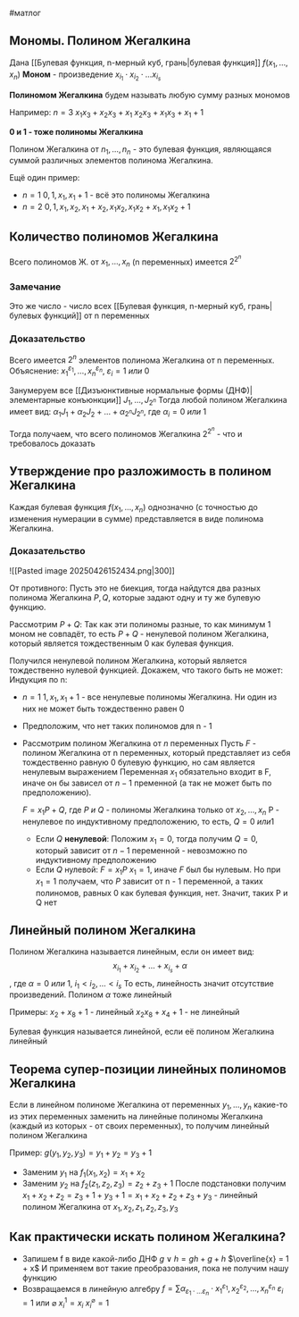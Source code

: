 #матлог 
## Мономы. Полином Жегалкина
Дана [[Булевая функция, n-мерный куб, грань|булевая функция]] $f(x_1, \dots, x_n)$
**Моном** - произведение $x_{i_1} \cdot x_{i_2} \cdot \dots x_{i_s}$

**Полиномом Жегалкина** будем называть любую сумму разных мономов

Например: 
$n = 3$
$x_1 x_3 + x_2 x_3 + x_1$
$x_2 x_3 + x_1 x_3 + x_1 + 1$

**0 и 1 - тоже полиномы Жегалкина**

Полином Жегалкина от $n_1, \dots, n_n$ - это булевая функция, являющаяся суммой различных элементов полинома Жегалкина.

Ещё один пример:
- $n = 1$
	$0, 1, x_1, x_1 + 1$ - всё это полиномы Жегалкина
- $n = 2$
	$0, 1, x_1, x_2, x_1 + x_2, x_1 x_2, x_1 x_2 + x_1, x_1 x_2 + 1$

## Количество полиномов Жегалкина
Всего полиномов Ж. от $x_1, \dots, x_n$ (n переменных) имеется $2^{2^n}$

### Замечание
Это же число - число всех [[Булевая функция, n-мерный куб, грань|булевых функций]] от n переменных

### Доказательство
Всего имеется $2^n$ элементов полинома Жегалкина от n переменных. 
Объяснение:
$x_1^{\varepsilon_1}, \dots, x_n^{\varepsilon_n}, \ \varepsilon_i = 1 \ или \ 0$

Занумеруем все [[Дизъюнктивные нормальные формы (ДНФ)|элементарные конъюнкции]] $J_1, \dots, J_{2^n}$
Тогда любой полином Жегалкина имеет вид:
$\alpha_1 J_1 + \alpha_2 J_2 + \dots + \alpha_{2^n} J_{2^n}$, где $\alpha_i = 0 \ или \ 1$

Тогда получаем, что всего полиномов Жегалкина $2^{2^n}$ - что и требовалось доказать

## Утверждение про разложимость в полином Жегалкина
Каждая булевая функция $f(x_1, \dots, x_n)$ однозначно (с точностью до изменения нумерации в сумме) представляется в виде полинома Жегалкина.

### Доказательство
![[Pasted image 20250426152434.png|300]]

От противного:
Пусть это не биекция, тогда найдутся два разных полинома Жегалкина $P, Q$, которые задают одну и ту же булевую функцию.

Рассмотрим $P + Q$:
Так как эти полиномы разные, то как минимум 1 моном не совпадёт, то есть $P + Q$ - ненулевой полином Жегалкина, который является тождественным 0 как булевая функция.

Получился ненулевой полином Жегалкина, который является тождественно нулевой функцией. Докажем, что такого быть не может:
Индукция по n:
- $n = 1$
	$1, x_1, x_1 + 1$ - все ненулевые полиномы Жегалкина. Ни один из них не может быть тождественно равен 0
- Предположим, что нет таких полиномов для n - 1
- Рассмотрим полином Жегалкина от $n$ переменных
	Пусть $F$ - полином Жегалкина от n переменных, который представляет из себя тождественно равную 0 булевую функцию, но сам является ненулевым выражением
	Переменная $x_1$ обязательно входит в F, иначе он бы зависел от $n - 1$ пременной (а так не может быть по предположению).
	
	$F = x_1 P + Q$, где $P \ и \ Q$ - полиномы Жегалкина только от $x_2, \dots, x_n$
	P - ненулевое по индуктивному предположению, то есть, $Q = 0 \ или 1$
	- Если $Q$ **ненулевой**:
		Положим $x_1 = 0$, тогда получим $Q = 0$, который зависит от $n - 1$ переменной - невозможно по индуктивному предположению
	- Если $Q$ нулевой:
		$F = x_1 P$
		$x_1 = 1$, иначе $F$ был бы нулевым. Но при $x_1 = 1$ получаем, что $P$ зависит от n - 1 переменной, а таких полиномов, равных 0 как булевая функция, нет. Значит, таких P и Q нет

## Линейный полином Жегалкина
Полином Жегалкина называется линейным, если он имеет вид: $$x_{i_1} + x_{i_2} + \dots + x_{i_s} + \alpha$$, где $\alpha = 0 \ или \ 1, \ i_1 < i_2, \dots < i_s$
То есть, линейность значит отсутствие произведений.
Полином $\alpha$ тоже линейный

Примеры:
$x_2 + x_8 + 1$ - линейный
$x_2 x_8 + x_4 + 1$ - не линейный

Булевая функция называется линейной, если её полином Жегалкина линейный

## Теорема супер-позиции линейных полиномов Жегалкина
Если в линейном полиноме Жегалкина от переменных $y_1, \dots, y_n$ какие-то из этих переменных заменить на линейные полиномы Жегалкина (каждый из которых - от своих переменных), то получим линейный полином Жегалкина

Пример:
$g(y_1, y_2, y_3) = y_1 + y_2 = y_3 + 1$
- Заменим $y_1$ на $f_1(x_1, x_2) = x_1 + x_2$
- Заменим $y_2$ на $f_2(z_1, z_2, z_3) = z_2 + z_3 + 1$
После подстановки получим
$x_1 + x_2 + z_2 = z_3 + 1 + y_3 + 1 = x_1 + x_2 + z_2 + z_3 + y_3$ - линейный полином Жегалкина от $x_1, x_2, z_1, z_2, z_3, y_3$

## Как практически искать полином Жегалкина?
- Запишем f в виде какой-либо ДНФ
	$g \vee h = gh + g + h$
	$\overline{x} = 1 + x$
	И применяем вот такие преобразования, пока не получим нашу функцию
- Возвращаемся в линейную алгебру
	$f = \sum \alpha_{\varepsilon_1 \cdot \dots \varepsilon_n} \cdot x_1^{\varepsilon_1}, x_2^{\varepsilon_2}, \dots, x_n^{\varepsilon_n}$
	$\varepsilon_i = 1$ или $\varnothing$
	$x_i^1 = x_i$
	$x_i^{\varnothing} = 1$